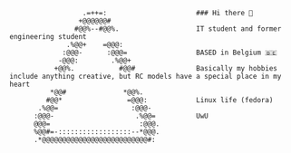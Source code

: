 
                      .=++=:                      ### Hi there 👋
                     +@@@@@@#                     
                    #@@%--#@@%.                   IT student and former engineering student
                  .%@@+    =@@@:                  
                 :@@@-      :@@@=                 BASED in Belgium 🇧🇪
                -@@@:        .%@@+                
               +@@%.           #@@#               Basically my hobbies include anything creative, but RC models have a special place in my heart
              *@@#              *@@%.             
             #@@*                =@@@:            Linux life (fedora)
           .%@@=                  :@@@-           
          :@@@-                    .%@@=          UwU
          @@@=                      :@@@.         
          %@@#=-::::::::::::::::::--*@@@.         
          .*@@@@@@@@@@@@@@@@@@@@@@@@@@#:          
                                                  
                                                  
                                                  
                                                  
                                                  
                                                  
                                                  
                                                          
                                                                                          
                                                                                          
                                                                                          
                                                                                          
                                                                                          


<!--
**trifoil/trifoil** is a ✨ _special_ ✨ repository because its `README.md` (this file) appears on your GitHub profile.

Here are some ideas to get you started:

- 🔭 I’m currently working on ...
- 🌱 I’m currently learning ...
- 👯 I’m looking to collaborate on ...
- 🤔 I’m looking for help with ...
- 💬 Ask me about ...
- 📫 How to reach me: ...
- 😄 Pronouns: ...
- ⚡ Fun fact: ...
-->
